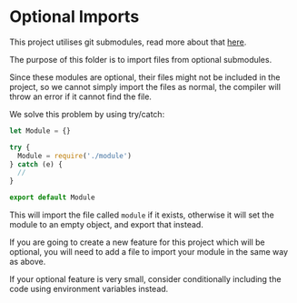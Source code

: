 # Optional Imports

This project utilises git submodules, read more about that [here](../modules.md).

The purpose of this folder is to import files from optional submodules.

Since these modules are optional, their files might not be included in the project, so we cannot simply import the files as normal, the compiler will throw an error if it cannot find the file.

We solve this problem by using try/catch:

```typescript
let Module = {}

try {
  Module = require('./module')
} catch (e) {
  //
}

export default Module
```

This will import the file called `module` if it exists, otherwise it will set the module to an empty object, and export that instead.

If you are going to create a new feature for this project which will be optional, you will need to add a file to import your module in the same way as above.

If your optional feature is very small, consider conditionally including the code using environment variables instead.
